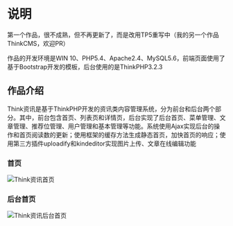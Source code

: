 # 说明

第一个作品，很不成熟，但不再更新了，而是改用TP5重写中（我的另一个作品ThinkCMS，欢迎PR）

作品的开发环境是WIN 10、PHP5.4、Apache2.4、MySQL5.6，前端页面使用了基于Bootstrap开发的模板，后台使用的是ThinkPHP3.2.3

## 作品介绍

Think资讯是基于ThinkPHP开发的资讯类内容管理系统，分为前台和后台两个部分。其中，前台包含首页、列表页和详情页，后台实现了后台首页、菜单管理、文章管理、推荐位管理、用户管理和基本管理等功能。系统使用Ajax实现后台的操作和首页阅读数的更新；使用框架的缓存方法生成静态首页，加快首页的响应；使用第三方插件uploadify和kindeditor实现图片上传、文章在线编辑功能

### 首页

![Think资讯首页](https://nj01ct01.baidupcs.com/file/bb7da3070a9a9a925827affd75c204e1?bkt=p3-1400bb7da3070a9a9a925827affd75c204e163f464150000000e6a4a&fid=2438120144-250528-459350467734526&time=1486913729&sign=FDTAXGERLBH-DCb740ccc5511e5e8fedcff06b081203-TMyHPjhB1POadpPOyVQBIs8zERk%3D&to=njhb&fm=Yan,B,T,t&sta_dx=944714&sta_cs=&sta_ft=png&sta_ct=0&sta_mt=0&fm2=Yangquan,B,T,t&newver=1&newfm=1&secfm=1&flow_ver=3&pkey=1400bb7da3070a9a9a925827affd75c204e163f464150000000e6a4a&sl=68288590&expires=8h&rt=sh&r=977148450&mlogid=996896716703911535&vuk=2438120144&vbdid=3178708445&fin=Think%E8%B5%84%E8%AE%AF%E9%A6%96%E9%A1%B5.png&fn=Think%E8%B5%84%E8%AE%AF%E9%A6%96%E9%A1%B5.png&slt=pm&uta=0&rtype=1&iv=0&isw=0&dp-logid=996896716703911535&dp-callid=0.1.1&hps=1&csl=205&csign=kfF%2B5LYan3FCMum6NScKl%2BF0YfM%3D)

### 后台首页

![Think资讯后台首页](https://nj01ct01.baidupcs.com/file/6d8ae28ca97b247aab8aa66f7ee6f4f5?bkt=p3-14006d8ae28ca97b247aab8aa66f7ee6f4f5150b259b0000000080ef&fid=2438120144-250528-236832334602781&time=1486913754&sign=FDTAXGERLBH-DCb740ccc5511e5e8fedcff06b081203-%2Fv40F7bTnwnj64ul2kZiz4hkok0%3D&to=njhb&fm=Yan,B,T,t&sta_dx=33007&sta_cs=&sta_ft=png&sta_ct=0&sta_mt=0&fm2=Yangquan,B,T,t&newver=1&newfm=1&secfm=1&flow_ver=3&pkey=14006d8ae28ca97b247aab8aa66f7ee6f4f5150b259b0000000080ef&sl=68288590&expires=8h&rt=sh&r=444210996&mlogid=996903450618746082&vuk=2438120144&vbdid=3178708445&fin=Think%E8%B5%84%E8%AE%AF%E5%90%8E%E5%8F%B0%E9%A6%96%E9%A1%B5.png&fn=Think%E8%B5%84%E8%AE%AF%E5%90%8E%E5%8F%B0%E9%A6%96%E9%A1%B5.png&slt=pm&uta=0&rtype=1&iv=0&isw=0&dp-logid=996903450618746082&dp-callid=0.1.1&hps=1&csl=205&csign=kfF%2B5LYan3FCMum6NScKl%2BF0YfM%3D)
